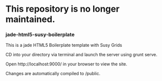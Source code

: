 # This repository is no longer maintained.

### jade-html5-susy-boilerplate
This is a jade HTML5 Boilerplate template with Susy Grids

CD into your directory via terminal and launch the server using grunt serve.

Open http://localhost:9000/ in your browser to view the site.

Changes are automatically compiled to /public.
